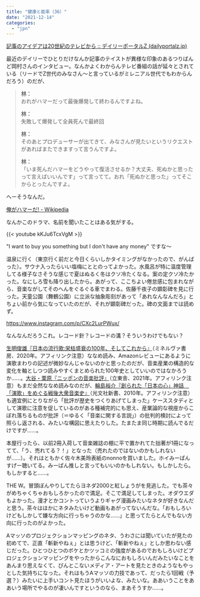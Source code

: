 ```yaml
---
title: "健康と能率（36）"
date: "2021-12-14"
categories: 
  - "jpn"
---
```


[記事のアイデアは20世紀のテレビから :: デイリーポータルZ (dailyportalz.jp)](https://dailyportalz.jp/kiji/20th-century-TV-programs)

最近のデイリーでひとりだけなんか記事のテイストが異様な印象のあるつりばんど岡村さんのインタビュー。なんかよくわからんテレビ番組の話が延々とされている（リードでZ世代のみなさん～と言っているがミレニアル世代でもわからんだろう）のだが、

> **林：**  
> おれがハマーだって最後爆発して終わるんですよね。
> 
> **林：**  
> 失敗して爆発して全員死んで最終回
> 
> **林：**  
> そのあとプロデューサーが出てきて、みなさんが見たいというリクエストがあればまたできますって言うんですよ。
> 
> **林：**  
> 「いま死んだハマーをどうやって復活させるか？大丈夫、死ぬかと思ったって言えばいいんです」って言ってて。おれ「死ぬかと思った」ってそこからとったんですよ。

へーそうなんだ。

[俺がハマーだ! - Wikipedia](https://ja.wikipedia.org/wiki/%E4%BF%BA%E3%81%8C%E3%83%8F%E3%83%9E%E3%83%BC%E3%81%A0!)

なんかこのドラマ、名前を聞いたことはある気がする。

{{< youtube kKJu6TcxVgM >}}

"I want to buy you something but I don't have any money" ですな～

温泉に行く（東京行く前だと今日くらいしかタイミングがなかったので、がんばった）。サウナ入ったらいい塩梅にととのってよかった。水風呂が特に温度管理してる様子なさそうな感じで夏はぬるく冬はクソ冷たくなる。案の定クソ冷たかった。なにしろ雪も降り出したから。あがって、ここちよい倦怠感に包まれながら、音楽ながしてそのへんをぐるぐる車でまわる。佐藤千夜子の顕彰碑を見に行った。天童公園（舞鶴公園）に立派な抽象彫刻があって「あれなんなんだろ」とちょい前から気になっていたのだが、それが顕彰碑だった。碑の文面までは読めず。

https://www.instagram.com/p/CXc2LurPWux/

なんなんだろうこれ。レコード針？レコードの溝？そういうわけでもない？

[生明俊雄『日本の流行歌:栄枯盛衰の100年、そしてこれから』](https://amzn.to/30sCiWy)（ミネルヴァ書房、2020年。アフィリンク注意）ななめ読み、Amazonレビューにあるように演歌まわりの記述が微妙なんじゃないのかと思ったのだが、音楽産業の構造的な変化を軸としつつ読みやすくまとめられた100年史としていいのではなかろうか……。[大谷・栗原『ニッポンの音楽批評』](https://amzn.to/3m5rWmV)（立東舎、2021年。アフィリンク注意）もまだ全然ななめ読みなのだが、[輪島裕介『創られた「日本の心」神話　「演歌」をめぐる戦後大衆音楽史』](https://amzn.to/3s9dFcL)（光文社新書、2010年。アフィリンク注意）も適宜例にとりながら「批評が歴史をつくりあげてしまった」ケーススタディとして演歌に注意を促しているのがある種補完的にも思え、産業論的な視座からこぼれ落ちるものが批評（＝ゆるく「音楽に関する言説」）の批判的検討によって照らし返される、みたいな構図に思えたりした。たまたま同じ時期に読んでるだけですが……。

本屋行ったら、以前2冊入荷して音楽雑誌の棚に平で置かれてた拙著が1冊になってて、「う、売れてる？！」となった（売れたのではないのかもしれないが……）。それはともかく佐々木美玲表紙のnonnoを買いました。ホイみーぱんすげー聴いてる。みーぱん推しと言ってもいいのかもしれない。もしかしたら。もしかすると……。

THE W。冒頭ぼんやりしてたらヨネダ2000と紅しょうがを見逃した。でも茶々がめちゃくちゃおもしろかったので満足。そこで満足してしまった。オダウエダもよかった。漫才とかコントっていうよりギャグ漫画みたいなネタが好きなんだと思う。茶々はほかにネタみたいけど動画もあがってないんだな。「おもしろいけどもしかして嫌な方向に行っちゃうのかな……」と思ってたらとんでもない方向に行ったのがよかった。

Aマッソのプロジェクションマッピングのネタ、うわさには聞いていたが見たの初めてで、正直「斬新やねぇ」とは思うけど、「斬新やねぇ」としか思わない感じだった。ひとつひとつのボケとかツッコミの強度があるのでおもしろいけどプロジェクションマッピングをやったからこんなにおもしろいんだみたいなことをあんまり思えなくて、ぴんとこないメディア・アートを見たときのようなもやっとした気持ちになった。それはもうAマッソの力技であって、だったら1回戦（予選？）みたいに上手いコント見たほうがいいよな、みたいな。ああいうことをああいう場所でやるのが凄いんですというのなら、まあそうすか……。
